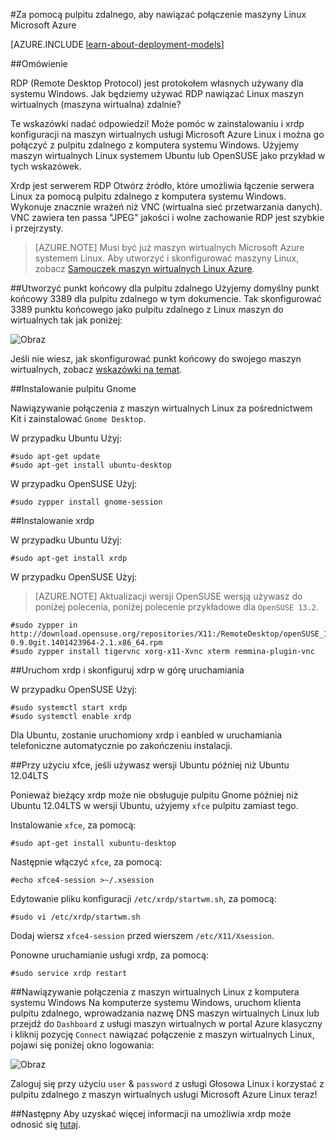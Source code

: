 <properties
    pageTitle="Pulpit zdalny do maszyny Linux | Microsoft Azure"
    description="Dowiedz się, jak zainstalować i skonfigurować pulpitu zdalnego, aby nawiązać połączenie maszyny Linux Microsoft Azure"
    services="virtual-machines-linux"
    documentationCenter=""
    authors="SuperScottz"
    manager="timlt"
    editor=""
    tags="azure-service-management"/>

<tags
    ms.service="virtual-machines-linux"
    ms.workload="infrastructure-services"
    ms.tgt_pltfrm="vm-linux"
    ms.devlang="na"
    ms.topic="article"
    ms.date="02/01/2016"
    ms.author="mingzhan"/>


#<a name="using-remote-desktop-to-connect-to-a-microsoft-azure-linux-vm"></a>Za pomocą pulpitu zdalnego, aby nawiązać połączenie maszyny Linux Microsoft Azure

[AZURE.INCLUDE [learn-about-deployment-models](../../includes/learn-about-deployment-models-classic-include.md)]


##<a name="overview"></a>Omówienie

RDP (Remote Desktop Protocol) jest protokołem własnych używany dla systemu Windows. Jak będziemy używać RDP nawiązać Linux maszyn wirtualnych (maszyna wirtualna) zdalnie?

Te wskazówki nadać odpowiedzi! Może pomóc w zainstalowaniu i xrdp konfiguracji na maszyn wirtualnych usługi Microsoft Azure Linux i można go połączyć z pulpitu zdalnego z komputera systemu Windows. Użyjemy maszyn wirtualnych Linux systemem Ubuntu lub OpenSUSE jako przykład w tych wskazówek.

Xrdp jest serwerem RDP Otwórz źródło, które umożliwia łączenie serwera Linux za pomocą pulpitu zdalnego z komputera systemu Windows. Wykonuje znacznie wrażeń niż VNC (wirtualna sieć przetwarzania danych). VNC zawiera ten passa "JPEG" jakości i wolne zachowanie RDP jest szybkie i przejrzysty.


> [AZURE.NOTE] Musi być już maszyn wirtualnych Microsoft Azure systemem Linux. Aby utworzyć i skonfigurować maszyny Linux, zobacz [Samouczek maszyn wirtualnych Linux Azure](virtual-machines-linux-classic-createportal.md).


##<a name="create-endpoint-for-remote-desktop"></a>Utworzyć punkt końcowy dla pulpitu zdalnego
Użyjemy domyślny punkt końcowy 3389 dla pulpitu zdalnego w tym dokumencie. Tak skonfigurować 3389 punktu końcowego jako pulpitu zdalnego z Linux maszyn do wirtualnych tak jak poniżej:


![Obraz](./media/virtual-machines-linux-classic-remote-desktop/no1.png)


Jeśli nie wiesz, jak skonfigurować punkt końcowy do swojego maszyn wirtualnych, zobacz [wskazówki na temat](virtual-machines-linux-classic-setup-endpoints.md).


##<a name="install-gnome-desktop"></a>Instalowanie pulpitu Gnome

Nawiązywanie połączenia z maszyn wirtualnych Linux za pośrednictwem Kit i zainstalować `Gnome Desktop`.

W przypadku Ubuntu Użyj:

    #sudo apt-get update
    #sudo apt-get install ubuntu-desktop


W przypadku OpenSUSE Użyj:

    #sudo zypper install gnome-session

##<a name="install-xrdp"></a>Instalowanie xrdp

W przypadku Ubuntu Użyj:

    #sudo apt-get install xrdp

W przypadku OpenSUSE Użyj:

> [AZURE.NOTE] Aktualizacji wersji OpenSUSE wersją używasz do poniżej polecenia, poniżej polecenie przykładowe dla `OpenSUSE 13.2`.

    #sudo zypper in http://download.opensuse.org/repositories/X11:/RemoteDesktop/openSUSE_13.2/x86_64/xrdp-0.9.0git.1401423964-2.1.x86_64.rpm
    #sudo zypper install tigervnc xorg-x11-Xvnc xterm remmina-plugin-vnc


##<a name="start-xrdp-and-set-xdrp-service-at-boot-up"></a>Uruchom xrdp i skonfiguruj xdrp w górę uruchamiania

W przypadku OpenSUSE Użyj:

    #sudo systemctl start xrdp
    #sudo systemctl enable xrdp

Dla Ubuntu, zostanie uruchomiony xrdp i eanbled w uruchamiania telefoniczne automatycznie po zakończeniu instalacji.

##<a name="using-xfce-if-you-are-using-ubuntu-version-later-than-ubuntu-1204lts"></a>Przy użyciu xfce, jeśli używasz wersji Ubuntu później niż Ubuntu 12.04LTS

Ponieważ bieżący xrdp może nie obsługuje pulpitu Gnome później niż Ubuntu 12.04LTS w wersji Ubuntu, użyjemy `xfce` pulpitu zamiast tego.

Instalowanie `xfce`, za pomocą:

    #sudo apt-get install xubuntu-desktop

Następnie włączyć `xfce`, za pomocą:

    #echo xfce4-session >~/.xsession

Edytowanie pliku konfiguracji `/etc/xrdp/startwm.sh`, za pomocą:

    #sudo vi /etc/xrdp/startwm.sh   

Dodaj wiersz `xfce4-session` przed wierszem `/etc/X11/Xsession`.

Ponowne uruchamianie usługi xrdp, za pomocą:

    #sudo service xrdp restart


##<a name="connect-your-linux-vm-from-a-windows-machine"></a>Nawiązywanie połączenia z maszyn wirtualnych Linux z komputera systemu Windows
Na komputerze systemu Windows, uruchom klienta pulpitu zdalnego, wprowadzania nazwę DNS maszyn wirtualnych Linux lub przejdź do `Dashboard` z usługi maszyn wirtualnych w portal Azure klasyczny i kliknij pozycję `Connect` nawiązać połączenie z maszyn wirtualnych Linux, pojawi się poniżej okno logowania:

![Obraz](./media/virtual-machines-linux-classic-remote-desktop/no2.png)

Zaloguj się przy użyciu `user`  &  `password` z usługi Głosowa Linux i korzystać z pulpitu zdalnego z maszyn wirtualnych usługi Microsoft Azure Linux teraz!


##<a name="next"></a>Następny
Aby uzyskać więcej informacji na umożliwia xrdp może odnosić się [tutaj](http://www.xrdp.org/).
